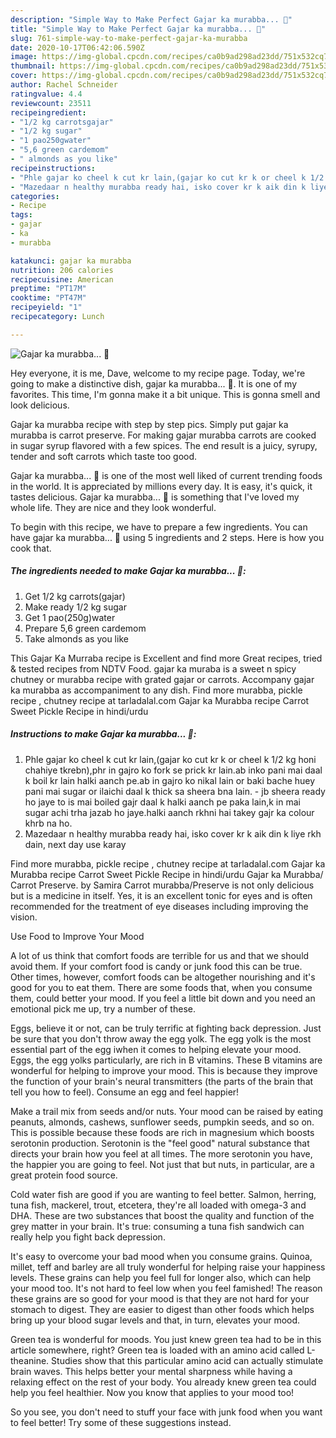 ```yaml
---
description: "Simple Way to Make Perfect Gajar ka murabba... 🙂"
title: "Simple Way to Make Perfect Gajar ka murabba... 🙂"
slug: 761-simple-way-to-make-perfect-gajar-ka-murabba
date: 2020-10-17T06:42:06.590Z
image: https://img-global.cpcdn.com/recipes/ca0b9ad298ad23dd/751x532cq70/gajar-ka-murabba-🙂-recipe-main-photo.jpg
thumbnail: https://img-global.cpcdn.com/recipes/ca0b9ad298ad23dd/751x532cq70/gajar-ka-murabba-🙂-recipe-main-photo.jpg
cover: https://img-global.cpcdn.com/recipes/ca0b9ad298ad23dd/751x532cq70/gajar-ka-murabba-🙂-recipe-main-photo.jpg
author: Rachel Schneider
ratingvalue: 4.4
reviewcount: 23511
recipeingredient:
- "1/2 kg carrotsgajar"
- "1/2 kg sugar"
- "1 pao250gwater"
- "5,6 green cardemom"
- " almonds as you like"
recipeinstructions:
- "Phle gajar ko cheel k cut kr lain,(gajar ko cut kr k or cheel k 1/2 kg honi chahiye tkrebn),phr in gajro ko fork se prick kr lain.ab inko pani mai daal k boil kr lain halki aanch pe.ab in gajro ko nikal lain or baki bache huey pani mai sugar or ilaichi daal k thick sa sheera bna lain. jb sheera ready ho jaye to is mai boiled gajr daal k halki aanch pe paka lain,k in mai sugar achi trha jazab ho jaye.halki aanch rkhni hai takey gajr ka colour khrb na ho."
- "Mazedaar n healthy murabba ready hai, isko cover kr k aik din k liye rkh dain, next day use karay"
categories:
- Recipe
tags:
- gajar
- ka
- murabba

katakunci: gajar ka murabba 
nutrition: 206 calories
recipecuisine: American
preptime: "PT17M"
cooktime: "PT47M"
recipeyield: "1"
recipecategory: Lunch

---
```



![Gajar ka murabba... 🙂](https://img-global.cpcdn.com/recipes/ca0b9ad298ad23dd/751x532cq70/gajar-ka-murabba-🙂-recipe-main-photo.jpg)

Hey everyone, it is me, Dave, welcome to my recipe page. Today, we're going to make a distinctive dish, gajar ka murabba... 🙂. It is one of my favorites. This time, I'm gonna make it a bit unique. This is gonna smell and look delicious.

Gajar ka murabba recipe with step by step pics. Simply put gajar ka murabba is carrot preserve. For making gajar murabba carrots are cooked in sugar syrup flavored with a few spices. The end result is a juicy, syrupy, tender and soft carrots which taste too good.

Gajar ka murabba... 🙂 is one of the most well liked of current trending foods in the world. It is appreciated by millions every day. It is easy, it's quick, it tastes delicious. Gajar ka murabba... 🙂 is something that I've loved my whole life. They are nice and they look wonderful.


To begin with this recipe, we have to prepare a few ingredients. You can have gajar ka murabba... 🙂 using 5 ingredients and 2 steps. Here is how you cook that.

<!--inarticleads1-->

##### The ingredients needed to make Gajar ka murabba... 🙂:

1. Get 1/2 kg carrots(gajar)
1. Make ready 1/2 kg sugar
1. Get 1 pao(250g)water
1. Prepare 5,6 green cardemom
1. Take  almonds as you like


This Gajar Ka Murraba recipe is Excellent and find more Great recipes, tried &amp; tested recipes from NDTV Food. gajar ka muraba is a sweet n spicy chutney or murabba recipe with grated gajar or carrots. Accompany gajar ka murabba as accompaniment to any dish. Find more murabba, pickle recipe , chutney recipe at tarladalal.com Gajar ka Murabba recipe Carrot Sweet Pickle Recipe in hindi/urdu 

<!--inarticleads2-->

##### Instructions to make Gajar ka murabba... 🙂:

1. Phle gajar ko cheel k cut kr lain,(gajar ko cut kr k or cheel k 1/2 kg honi chahiye tkrebn),phr in gajro ko fork se prick kr lain.ab inko pani mai daal k boil kr lain halki aanch pe.ab in gajro ko nikal lain or baki bache huey pani mai sugar or ilaichi daal k thick sa sheera bna lain. - jb sheera ready ho jaye to is mai boiled gajr daal k halki aanch pe paka lain,k in mai sugar achi trha jazab ho jaye.halki aanch rkhni hai takey gajr ka colour khrb na ho.
1. Mazedaar n healthy murabba ready hai, isko cover kr k aik din k liye rkh dain, next day use karay


Find more murabba, pickle recipe , chutney recipe at tarladalal.com Gajar ka Murabba recipe Carrot Sweet Pickle Recipe in hindi/urdu Gajar ka Murabba/ Carrot Preserve. by Samira Carrot murabba/Preserve is not only delicious but is a medicine in itself. Yes, it is an excellent tonic for eyes and is often recommended for the treatment of eye diseases including improving the vision. 

Use Food to Improve Your Mood


A lot of us think that comfort foods are terrible for us and that we should avoid them. If your comfort food is candy or junk food this can be true. Other times, however, comfort foods can be altogether nourishing and it's good for you to eat them. There are some foods that, when you consume them, could better your mood. If you feel a little bit down and you need an emotional pick me up, try a number of these.

Eggs, believe it or not, can be truly terrific at fighting back depression. Just be sure that you don't throw away the egg yolk. The egg yolk is the most essential part of the egg iwhen it comes to helping elevate your mood. Eggs, the egg yolks particularly, are rich in B vitamins. These B vitamins are wonderful for helping to improve your mood. This is because they improve the function of your brain's neural transmitters (the parts of the brain that tell you how to feel). Consume an egg and feel happier!

Make a trail mix from seeds and/or nuts. Your mood can be raised by eating peanuts, almonds, cashews, sunflower seeds, pumpkin seeds, and so on. This is possible because these foods are rich in magnesium which boosts serotonin production. Serotonin is the "feel good" natural substance that directs your brain how you feel at all times. The more serotonin you have, the happier you are going to feel. Not just that but nuts, in particular, are a great protein food source.

Cold water fish are good if you are wanting to feel better. Salmon, herring, tuna fish, mackerel, trout, etcetera, they're all loaded with omega-3 and DHA. These are two substances that boost the quality and function of the grey matter in your brain. It's true: consuming a tuna fish sandwich can really help you fight back depression. 

It's easy to overcome your bad mood when you consume grains. Quinoa, millet, teff and barley are all truly wonderful for helping raise your happiness levels. These grains can help you feel full for longer also, which can help your mood too. It's not hard to feel low when you feel famished! The reason these grains are so good for your mood is that they are not hard for your stomach to digest. They are easier to digest than other foods which helps bring up your blood sugar levels and that, in turn, elevates your mood.

Green tea is wonderful for moods. You just knew green tea had to be in this article somewhere, right? Green tea is loaded with an amino acid called L-theanine. Studies show that this particular amino acid can actually stimulate brain waves. This helps better your mental sharpness while having a relaxing effect on the rest of your body. You already knew green tea could help you feel healthier. Now you know that applies to your mood too!

So you see, you don't need to stuff your face with junk food when you want to feel better! Try  some  of  these  suggestions  instead.


